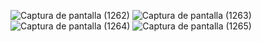 ![Captura de pantalla (1262)](https://user-images.githubusercontent.com/76067475/110039435-37dace00-7d0f-11eb-952b-30ed05a34739.png)
![Captura de pantalla (1263)](https://user-images.githubusercontent.com/76067475/110039443-39a49180-7d0f-11eb-8f22-b73caa7eb8c1.png)
![Captura de pantalla (1264)](https://user-images.githubusercontent.com/76067475/110039446-3ad5be80-7d0f-11eb-9f73-441d017db94b.png)
![Captura de pantalla (1265)](https://user-images.githubusercontent.com/76067475/110039449-3b6e5500-7d0f-11eb-8e91-dc8664923602.png)

